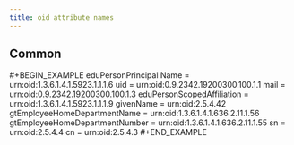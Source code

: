 ```yaml
---
title: oid attribute names
---
```


## Common 
#+BEGIN_EXAMPLE
eduPersonPrincipal Name = urn:oid:1.3.6.1.4.1.5923.1.1.1.6
uid = urn:oid:0.9.2342.19200300.100.1.1
mail = urn:oid:0.9.2342.19200300.100.1.3
eduPersonScopedAffiliation = urn:oid:1.3.6.1.4.1.5923.1.1.1.9
givenName = urn:oid:2.5.4.42
gtEmployeeHomeDepartmentName = urn:oid:1.3.6.1.4.1.636.2.11.1.56
gtEmployeeHomeDepartmentNumber = urn:oid:1.3.6.1.4.1.636.2.11.1.55
sn = urn:oid:2.5.4.4
cn = urn:oid:2.5.4.3
#+END_EXAMPLE
##
